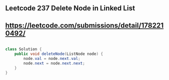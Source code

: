 ## Leetcode 237 Delete Node in Linked List

## https://leetcode.com/submissions/detail/1782210492/

```java

class Solution {
    public void deleteNode(ListNode node) {
        node.val = node.next.val;
        node.next = node.next.next;
    }
}
